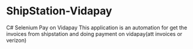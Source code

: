 # ShipStation-Vidapay
C# Selenium Pay on Vidapay
This application is an automation for get the invoices from shipstation and doing payment on vidapay(att invoices or verizon)
